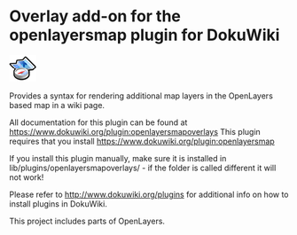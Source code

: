 # Overlay add-on for the openlayersmap plugin for DokuWiki

![logo](https://raw.githubusercontent.com/mprins/dokuwiki-plugin-openlayersmap/master/logo.gif)

Provides a syntax for rendering additional map layers in the OpenLayers based map in a wiki page.

All documentation for this plugin can be found at https://www.dokuwiki.org/plugin:openlayersmapoverlays
This plugin requires that you install https://www.dokuwiki.org/plugin:openlayersmap

If you install this plugin manually, make sure it is installed in
lib/plugins/openlayersmapoverlays/ - if the folder is called different it will not work!

Please refer to http://www.dokuwiki.org/plugins for additional info on how to install plugins in DokuWiki.

This project includes parts of OpenLayers.

